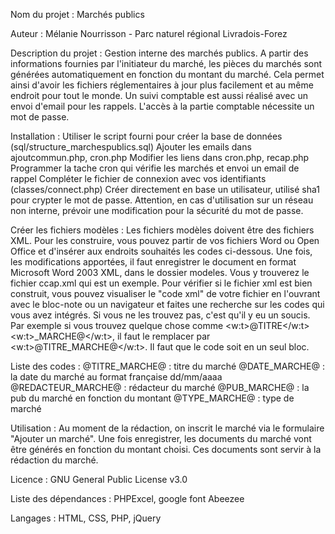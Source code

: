 Nom du projet : Marchés publics

Auteur : Mélanie Nourrisson - Parc naturel régional Livradois-Forez

Description du projet :
Gestion interne des marchés publics. A partir des informations fournies par l'initiateur du marché, les pièces du marchés sont générées automatiquement en fonction du montant du marché. Cela permet ainsi d'avoir les fichiers réglementaires à jour plus facilement et au même endroit pour tout le monde.
Un suivi comptable est aussi réalisé avec un envoi d'email pour les rappels. L'accès à la partie comptable nécessite un mot de passe.

Installation :
Utiliser le script fourni pour créer la base de données (sql/structure_marchespublics.sql)
Ajouter les emails dans ajoutcommun.php, cron.php
Modifier les liens dans cron.php, recap.php
Programmer la tache cron qui vérifie les marchés et envoi un email de rappel
Compléter le fichier de connexion avec vos identifiants (classes/connect.php)
Créer directement en base un utilisateur, utilisé sha1 pour crypter le mot de passe. Attention, en cas d'utilisation sur un réseau non interne, prévoir une modification pour la sécurité du mot de passe.

Créer les fichiers modèles :
Les fichiers modèles doivent être des fichiers XML. Pour les construire, vous pouvez partir de vos fichiers Word ou Open Office et d'insérer aux endroits souhaités les codes ci-dessous. Une fois, les modifications apportées, il faut enregistrer le document en format Microsoft Word 2003 XML, dans le dossier modeles. Vous y trouverez le fichier ccap.xml qui est un exemple. 
Pour vérifier si le fichier xml est bien construit, vous pouvez visualiser le "code xml" de votre fichier en l'ouvrant avec le bloc-note ou un navigateur et faites une recherche sur les codes qui vous avez intégrés. Si vous ne les trouvez pas, c'est qu'il y eu un soucis. 
Par exemple si vous trouvez quelque chose comme <w:t>@TITRE</w:t><w:t>_MARCHE@</w:t>, il faut le remplacer par <w:t>@TITRE_MARCHE@</w:t>. Il faut que le code soit en un seul bloc.

Liste des codes :
@TITRE_MARCHE@ : titre du marché
@DATE_MARCHE@ : la date du marché au format française dd/mm/aaaa
@REDACTEUR_MARCHE@ : rédacteur du marché
@PUB_MARCHE@ : la pub du marché en fonction du montant
@TYPE_MARCHE@ : type de marché

Utilisation :
Au moment de la rédaction, on inscrit le marché via le formulaire "Ajouter un marché". Une fois enregistrer, les documents du marché vont être générés en fonction du montant choisi. Ces documents sont servir à la rédaction du marché. 

Licence : GNU General Public License v3.0

Liste des dépendances : PHPExcel, google font Abeezee

Langages : HTML, CSS, PHP, jQuery
